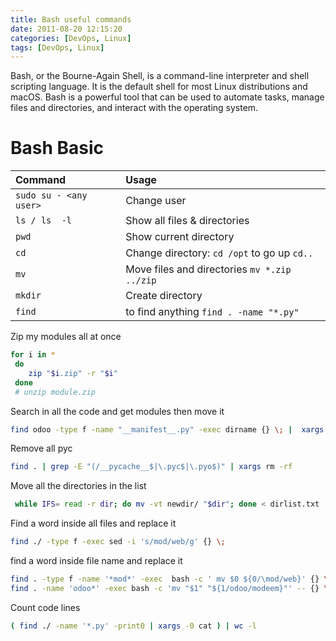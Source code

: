 ```yaml
---
title: Bash useful commands
date: 2011-08-20 12:15:20
categories: [DevOps, Linux]
tags: [DevOps, Linux]
---
```


Bash, or the Bourne-Again Shell, is a command-line interpreter and shell scripting language. It is the default shell for most Linux distributions and macOS. Bash is a powerful tool that can be used to automate tasks, manage files and directories, and interact with the operating system.

# Bash Basic

| Command               | Usage        |
|:------------          |:-------------|
|`sudo su - <any user>` | Change user |
|`ls / ls  -l ` | Show all files & directories |
|`pwd` | Show current  directory |
|`cd` | Change directory: `cd /opt`  to go up `cd..` |
|`mv` | Move files and directories `mv *.zip ../zip` |
|`mkdir` | Create directory |
|`find` | to find anything `find . -name "*.py"` |

Zip my modules all at once

```sh
for i in *
 do
    zip "$i.zip" -r "$i"
 done
 # unzip module.zip
```
Search in all the code and get modules then move it

```sh
find odoo -type f -name "__manifest__.py" -exec dirname {} \; |  xargs -I % mv % code-lib
```
Remove all pyc
```sh
find . | grep -E "(/__pycache__$|\.pyc$|\.pyo$)" | xargs rm -rf
```
Move all the directories in the list
```sh
 while IFS= read -r dir; do mv -vt newdir/ "$dir"; done < dirlist.txt
```
Find a word inside all files and replace it
```sh
find ./ -type f -exec sed -i 's/mod/web/g' {} \;
```
find a word inside file name and replace it
```sh
find . -type f -name '*mod*' -exec  bash -c ' mv $0 ${0/\mod/web}' {} \;
find . -name 'odoo*' -exec bash -c 'mv "$1" "${1/odoo/modeem}"' -- {} \;
```
Count code lines
```sh
( find ./ -name '*.py' -print0 | xargs -0 cat ) | wc -l
```